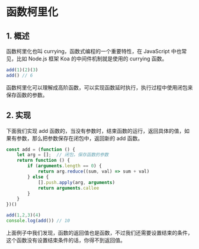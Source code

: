 # 函数柯里化

## 1. 概述

函数柯里化也叫 currying，函数式编程的一个重要特性，在 JavaScript 中也常见，比如 Node.js 框架 Koa 的中间件机制就是使用的 currying 函数。

```js
add(1)(2)(3)
add() // 6
```

函数柯里化可以理解成高阶函数，可以实现函数延时执行，执行过程中使用闭包来保存函数的参数。

## 2. 实现

下面我们实现 add 函数的，当没有参数时，结束函数的运行，返回具体的值，如果有参数，那么把参数保存在闭包中，返回新的 add 函数。

```js
const add = (function () {
    let arg = [];  // 闭包，保存函数的参数
    return function () {
        if (arguments.length == 0) {
            return arg.reduce((sum, val) => sum + val)
        } else {
            [].push.apply(arg, arguments)
            return arguments.callee
        }
    }
})()

add(1,2,3)(4)
console.log(add()) // 10
```

上面例子中我们发现，函数的返回值也是函数，不过我们还需要设置结束的条件，这个函数没有设置结束条件的话，你得不到返回值。

<comment-comment/> 
